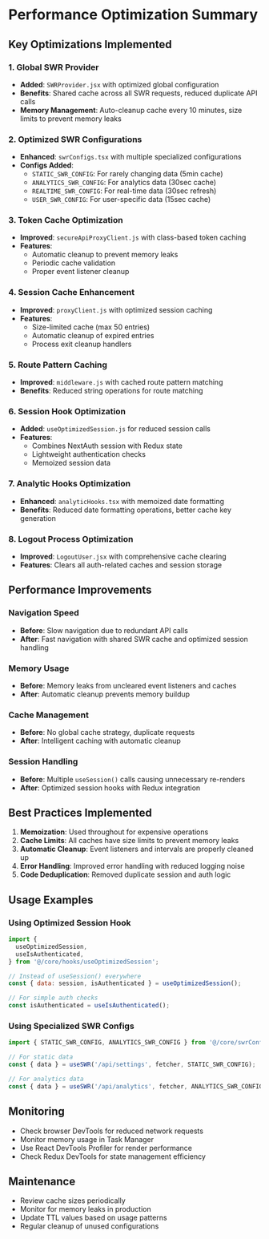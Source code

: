# Performance Optimization Summary

## Key Optimizations Implemented

### 1. Global SWR Provider

- **Added**: `SWRProvider.jsx` with optimized global configuration
- **Benefits**: Shared cache across all SWR requests, reduced duplicate API calls
- **Memory Management**: Auto-cleanup cache every 10 minutes, size limits to prevent memory leaks

### 2. Optimized SWR Configurations

- **Enhanced**: `swrConfigs.tsx` with multiple specialized configurations
- **Configs Added**:
  - `STATIC_SWR_CONFIG`: For rarely changing data (5min cache)
  - `ANALYTICS_SWR_CONFIG`: For analytics data (30sec cache)
  - `REALTIME_SWR_CONFIG`: For real-time data (30sec refresh)
  - `USER_SWR_CONFIG`: For user-specific data (15sec cache)

### 3. Token Cache Optimization

- **Improved**: `secureApiProxyClient.js` with class-based token caching
- **Features**:
  - Automatic cleanup to prevent memory leaks
  - Periodic cache validation
  - Proper event listener cleanup

### 4. Session Cache Enhancement

- **Improved**: `proxyClient.js` with optimized session caching
- **Features**:
  - Size-limited cache (max 50 entries)
  - Automatic cleanup of expired entries
  - Process exit cleanup handlers

### 5. Route Pattern Caching

- **Improved**: `middleware.js` with cached route pattern matching
- **Benefits**: Reduced string operations for route matching

### 6. Session Hook Optimization

- **Added**: `useOptimizedSession.js` for reduced session calls
- **Features**:
  - Combines NextAuth session with Redux state
  - Lightweight authentication checks
  - Memoized session data

### 7. Analytic Hooks Optimization

- **Enhanced**: `analyticHooks.tsx` with memoized date formatting
- **Benefits**: Reduced date formatting operations, better cache key generation

### 8. Logout Process Optimization

- **Improved**: `LogoutUser.jsx` with comprehensive cache clearing
- **Features**: Clears all auth-related caches and session storage

## Performance Improvements

### Navigation Speed

- **Before**: Slow navigation due to redundant API calls
- **After**: Fast navigation with shared SWR cache and optimized session handling

### Memory Usage

- **Before**: Memory leaks from uncleared event listeners and caches
- **After**: Automatic cleanup prevents memory buildup

### Cache Management

- **Before**: No global cache strategy, duplicate requests
- **After**: Intelligent caching with automatic cleanup

### Session Handling

- **Before**: Multiple `useSession()` calls causing unnecessary re-renders
- **After**: Optimized session hooks with Redux integration

## Best Practices Implemented

1. **Memoization**: Used throughout for expensive operations
2. **Cache Limits**: All caches have size limits to prevent memory leaks
3. **Automatic Cleanup**: Event listeners and intervals are properly cleaned up
4. **Error Handling**: Improved error handling with reduced logging noise
5. **Code Deduplication**: Removed duplicate session and auth logic

## Usage Examples

### Using Optimized Session Hook

```javascript
import {
  useOptimizedSession,
  useIsAuthenticated,
} from '@/core/hooks/useOptimizedSession';

// Instead of useSession() everywhere
const { data: session, isAuthenticated } = useOptimizedSession();

// For simple auth checks
const isAuthenticated = useIsAuthenticated();
```

### Using Specialized SWR Configs

```javascript
import { STATIC_SWR_CONFIG, ANALYTICS_SWR_CONFIG } from '@/core/swrConfigs';

// For static data
const { data } = useSWR('/api/settings', fetcher, STATIC_SWR_CONFIG);

// For analytics data
const { data } = useSWR('/api/analytics', fetcher, ANALYTICS_SWR_CONFIG);
```

## Monitoring

- Check browser DevTools for reduced network requests
- Monitor memory usage in Task Manager
- Use React DevTools Profiler for render performance
- Check Redux DevTools for state management efficiency

## Maintenance

- Review cache sizes periodically
- Monitor for memory leaks in production
- Update TTL values based on usage patterns
- Regular cleanup of unused configurations
